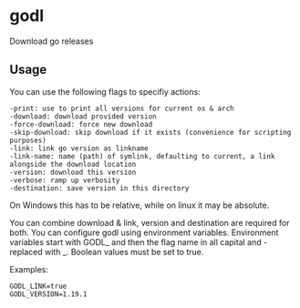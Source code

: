 # godl

Download go releases

## Usage

You can use the following flags to specifiy actions:

    -print: use to print all versions for current os & arch
    -download: download provided version
    -force-download: force new download
    -skip-download: skip download if it exists (convenience for scripting purposes)
    -link: link go version as linkname
    -link-name: name (path) of symlink, defaulting to current, a link alongside the download location
    -version: download this version
    -verbose: ramp up verbosity
    -destination: save version in this directory

On Windows this has to be relative, while on linux it may be absolute.

You can combine download & link, version and destination are required for both. You can configure godl using environment
variables. Environment variables start with GODL_ and then the flag name in all capital and - replaced with _. Boolean
values must be set to true.

Examples:

    GODL_LINK=true
    GODL_VERSION=1.19.1